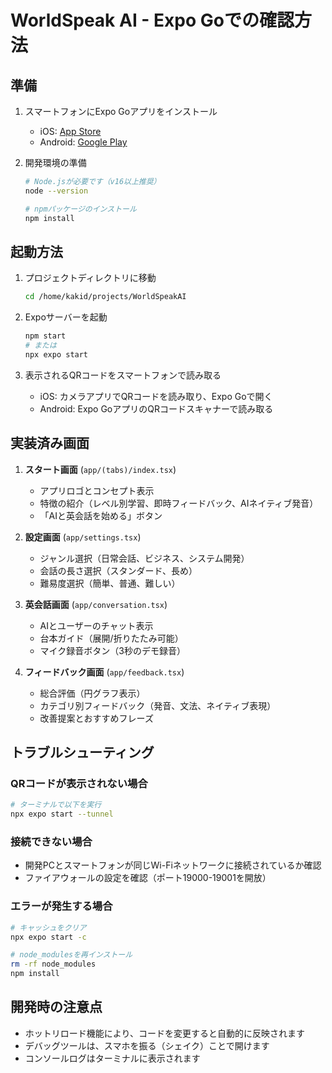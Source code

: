 # WorldSpeak AI - Expo Goでの確認方法

## 準備

1. スマートフォンにExpo Goアプリをインストール
   - iOS: [App Store](https://apps.apple.com/app/apple-store/id982107779)
   - Android: [Google Play](https://play.google.com/store/apps/details?id=host.exp.exponent)

2. 開発環境の準備
   ```bash
   # Node.jsが必要です（v16以上推奨）
   node --version
   
   # npmパッケージのインストール
   npm install
   ```

## 起動方法

1. プロジェクトディレクトリに移動
   ```bash
   cd /home/kakid/projects/WorldSpeakAI
   ```

2. Expoサーバーを起動
   ```bash
   npm start
   # または
   npx expo start
   ```

3. 表示されるQRコードをスマートフォンで読み取る
   - iOS: カメラアプリでQRコードを読み取り、Expo Goで開く
   - Android: Expo GoアプリのQRコードスキャナーで読み取る

## 実装済み画面

1. **スタート画面** (`app/(tabs)/index.tsx`)
   - アプリロゴとコンセプト表示
   - 特徴の紹介（レベル別学習、即時フィードバック、AIネイティブ発音）
   - 「AIと英会話を始める」ボタン

2. **設定画面** (`app/settings.tsx`)
   - ジャンル選択（日常会話、ビジネス、システム開発）
   - 会話の長さ選択（スタンダード、長め）
   - 難易度選択（簡単、普通、難しい）

3. **英会話画面** (`app/conversation.tsx`)
   - AIとユーザーのチャット表示
   - 台本ガイド（展開/折りたたみ可能）
   - マイク録音ボタン（3秒のデモ録音）

4. **フィードバック画面** (`app/feedback.tsx`)
   - 総合評価（円グラフ表示）
   - カテゴリ別フィードバック（発音、文法、ネイティブ表現）
   - 改善提案とおすすめフレーズ

## トラブルシューティング

### QRコードが表示されない場合
```bash
# ターミナルで以下を実行
npx expo start --tunnel
```

### 接続できない場合
- 開発PCとスマートフォンが同じWi-Fiネットワークに接続されているか確認
- ファイアウォールの設定を確認（ポート19000-19001を開放）

### エラーが発生する場合
```bash
# キャッシュをクリア
npx expo start -c

# node_modulesを再インストール
rm -rf node_modules
npm install
```

## 開発時の注意点

- ホットリロード機能により、コードを変更すると自動的に反映されます
- デバッグツールは、スマホを振る（シェイク）ことで開けます
- コンソールログはターミナルに表示されます